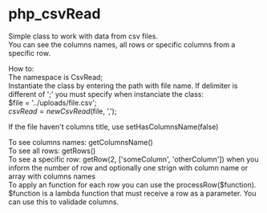 # php_csvRead
Simple class to work with data from csv files.  
You can see the columns names, all rows or specific columns from a specific row.

How to:  
The namespace is CsvRead;  
Instantiate the class by entering the path with file name. If delimiter is different of ';' you must specify when instanciate the class:  
 $file = '../uploads/file.csv';  
 $csvRead = new CsvRead($file, ',');  
 
If the file haven't columns title, use setHasColumnsName(false)  

To see columns names: getColumnsName()  
To see all rows: getRows()  
To see a specific row: getRow(2, ['someColumn', 'otherColumn']) when you inform the number of row and optionally one strign with column name or array with columns names  
To apply an function for each row you can use the processRow($function). $function is a lambda function that must receive a row as a parameter. You can use this to validade columns.

